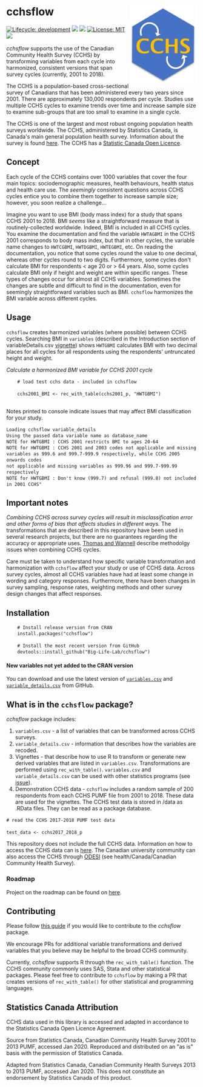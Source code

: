 # cchsflow <img src="man/figures/logo.svg" align="right" alt="" width="180"/>

<!-- badges: start -->
[![Lifecycle:
development](https://img.shields.io/badge/lifecycle-stable-green.svg)](https://lifecycle.r-lib.org/articles/stages.html#stable-1)
[![](https://img.shields.io/cran/v/cchsflow?color=green)](https://CRAN.R-project.org/package=cchsflow)
![](https://img.shields.io/github/v/release/big-life-lab/cchsflow?color=green&label=GitHub)
[![License: MIT](https://img.shields.io/badge/License-MIT-yellow.svg)](https://opensource.org/licenses/MIT)
[![](https://img.shields.io/badge/doi-10.17605/OSF.IO/HKUY3-yellowgreen.svg)](https://OSF.IO/HKUY3)
<!-- badges: end -->

*cchsflow* supports the use of the Canadian Community Health Survey (CCHS) by 
transforming variables from each cycle into harmonized, consistent versions that 
span survey cycles (currently, 2001 to 2018). 

The CCHS is a population-based cross-sectional survey of Canadians that has been 
administered every two years since 2001. There are approximately 130,000 
respondents per cycle. Studies use multiple CCHS cycles to examine trends over 
time and increase sample size to examine sub-groups that are too small to examine 
in a single cycle. 

The CCHS is one of the largest and most robust ongoing population health surveys 
worldwide. The CCHS, administered by Statistics Canada, is Canada's main general 
population health survey. Information about the survey is found [here](https://www23.statcan.gc.ca/imdb/p2SV.pl?Function=getSurvey&SDDS=3226). 
The CCHS has a [Statistic Canada Open Licence](https://www.statcan.gc.ca/eng/reference/licence).

## Concept

Each cycle of the CCHS contains over 1000 variables that cover the four main 
topics: sociodemographic measures, health behaviours, health status and health 
care use. The _seemingly_ consistent questions across CCHS cycles entice you to 
combine them together to increase sample size; however, you soon realize a 
challenge... 

Imagine you want to use BMI (body mass index) for a study that spans CCHS 2001 
to 2018. BMI _seems_ like a straightforward measure that is routinely-collected 
worldwide. Indeed, BMI is included in all CCHS cycles. You examine the 
documentation and find the variable `HWTAGBMI` in the CCHS 2001 corresponds to 
body mass index, but that in other cycles, the variable name changes to 
`HWTCGBMI`, `HWTDGBMI`, `HWTEGBMI`, etc. On reading the documentation, you 
notice that some cycles round the value to one decimal, whereas other cycles 
round to two digits. Furthermore, some cycles don't calculate BMI for 
respondents < age 20 or > 64 years. Also, some cycles calculate BMI only if 
height and weight are within specific ranges. These types of changes occur for 
almost all CCHS variables. Sometimes the changes are subtle and difficult to 
find in the documentation, even for seemingly straightforward variables such as 
BMI. `cchsflow` harmonizes the BMI variable across different cycles. 

## Usage

`cchsflow` creates harmonized variables (where possible) between CCHS cycles. 
Searching BMI in `variables` (described in the Introduction section of 
variableDetails.csv 
[vignette](https://big-life-lab.github.io/cchsflow/articles/variable_details.html)) 
shows `HWTGBMI` calculates BMI with two decimal places for all cycles for all 
respondents using the respondents' untruncated height and weight. 

*Calculate a harmonized BMI variable for CCHS 2001 cycle*

```
    # load test cchs data - included in cchsflow

    cchs2001_BMI <- rec_with_table(cchs2001_p, "HWTGBMI")
    
```

Notes printed to console indicate issues that may affect BMI classification for 
your study.
```
Loading cchsflow variable_details
Using the passed data variable name as database_name
NOTE for HWTGBMI : CCHS 2001 restricts BMI to ages 20-64
NOTE for HWTGBMI : CCHS 2001 and 2003 codes not applicable and missing 
variables as 999.6 and 999.7-999.9 respectively, while CCHS 2005 onwards codes 
not applicable and missing variables as 999.96 and 999.7-999.99 respectively
NOTE for HWTGBMI : Don't know (999.7) and refusal (999.8) not included
in 2001 CCHS"
```

## Important notes

*Combining CCHS across survey cycles will result in misclassification error and 
other forms of bias that affects studies in different ways.* The transformations 
that are described in this repository have been used in several research 
projects, but there are no guarantees regarding the accuracy or appropriate 
uses. [Thomas and Wannell](https://www150.statcan.gc.ca/n1/en/pub/82-003-x/82-003-x2009001-eng.pdf?st=_n9lb9N4) describe methodolgy issues when combining CCHS cycles.

Care must be taken to understand how specific variable transformation and 
harmonization with `cchsflow` affect your study or use of CCHS data. Across 
survey cycles, almost all CCHS variables have had at least some change in 
wording and category responses. Furthermore, there have been changes in survey 
sampling, response rates, weighting methods and other survey design changes that 
affect responses. 

## Installation

```
    # Install release version from CRAN
    install.packages("cchsflow")

    # Install the most recent version from GitHub
    devtools::install_github("Big-Life-Lab/cchsflow")
```

#### New variables not yet added to the CRAN version

You can download and use the latest version of 
[`variables.csv`](https://github.com/Big-Life-Lab/cchsflow/blob/master/inst/extdata/variables.csv)
and [`variable_details.csv`](https://github.com/Big-Life-Lab/cchsflow/blob/master/inst/extdata/variable_details.csv) 
from GitHub.
    
## What is in the `cchsflow` package?

*cchsflow* package includes:

1. `variables.csv` - a list of variables that can be transformed across CCHS 
surveys.  
2. `variable_details.csv` - information that describes how the variables are 
recoded.
3. Vignettes - that describe how to use R to transform or generate new derived 
variables that are listed in `variables.csv`. Transformations are performed 
using `rec_with_table()`. `variables.csv` and `variable_details.csv` can be 
used with other statistics programs (see [issue](https://github.com/Big-Life-Lab/cchsflow/issues)).
4. Demonstration CCHS data -  `cchsflow` includes a random sample of 200 
respondents from each CCHS PUMF file from 2001 to 2018. These data are used for 
the vignettes. 
The CCHS test data is stored in /data as .RData files. They can be read as a 
package database.

```
# read the CCHS 2017-2018 PUMF test data

test_data <- cchs2017_2018_p
```

This repository does not include the full CCHS data. Information on how to 
access the CCHS data can is 
[here](https://www150.statcan.gc.ca/n1/pub/82-620-m/2005001/4144189-eng.htm). 
The Canadian university community can also access the CCHS through 
[ODESI](http://odesi2.scholarsportal.info/webview/)
(see health/Canada/Canadian Community Health Survey).

### Roadmap

Project on the roadmap can be found on [here](https://github.com/Big-Life-Lab/cchsflow/projects).

## Contributing

Please follow [this guide](https://big-life-lab.github.io/cchsflow/CONTRIBUTING.html) 
if you would like to contribute to the *cchsflow* package.

We encourage PRs for additional variable transformations and derived variables 
that you believe may be helpful to the broad CCHS community. 

Currently, *cchsflow* supports R through the `rec_with_table()` function. The 
CCHS community commonly uses SAS, Stata and other statistical packages. Please 
feel free to contribute to `cchsflow` by making a PR that creates versions of 
`rec_with_table()` for other statistical and programming languages.

## Statistics Canada Attribution

CCHS data used in this library is accessed and adapted in accordance to the 
Statistics Canada Open Licence Agreement.

Source from Statistics Canada, Canadian Community Health Survey 2001 to 2013 
PUMF, accessed Jan 2020. Reproduced and distributed on an "as is" basis with the 
permission of Statistics Canada.

Adapted from Statistics Canada, Canadian Community Health Surveys 2013 to 2013 
PUMF, accessed Jan 2020. This does not constitute an endorsement by Statistics 
Canada of this product.
